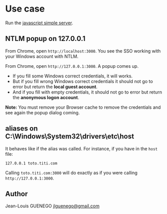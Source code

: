 # Use case

Run the [javascript simple server](../../examples/express-simple).

## NTLM popup on 127.0.0.1

From Chrome, open `http://localhost:3000`. You see the SSO working with your Windows account with NTLM.

From Chrome, open `http://127.0.0.1:3000`. A popup comes up. 
- If you fill some Windows correct credentials, it will works.
- But if you fill wrong Windows correct credentials it should not go to error but return the **local guest account**.
- And if you fill with empty credentials, it should not go to error but return the **anonymous logon account**.

**Note:** You must remove your Browser cache to remove the credentials and see again the popup dialog coming.

## aliases on C:\Windows\System32\drivers\etc\host

It behaves like if the alias was called. For instance, if you have in the `host` file:
```
127.0.0.1 toto.titi.com
```

Calling `toto.titi.com:3000` will do exactly as if you were calling `http://127.0.0.1:3000`.

## Author

Jean-Louis GUENEGO <jlguenego@gmail.com>
